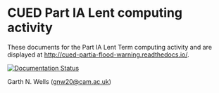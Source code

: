 # CUED Part IA Lent computing activity

These documents for the Part IA Lent Term computing activity and are
displayed at http://cued-partia-flood-warning.readthedocs.io/.

[![Documentation Status](https://readthedocs.org/projects/cued-partia-flood-warning/badge/?version=latest)](http://cued-partia-flood-warning.readthedocs.io/en/latest/?badge=latest)

Garth N. Wells (<gnw20@cam.ac.uk>)
